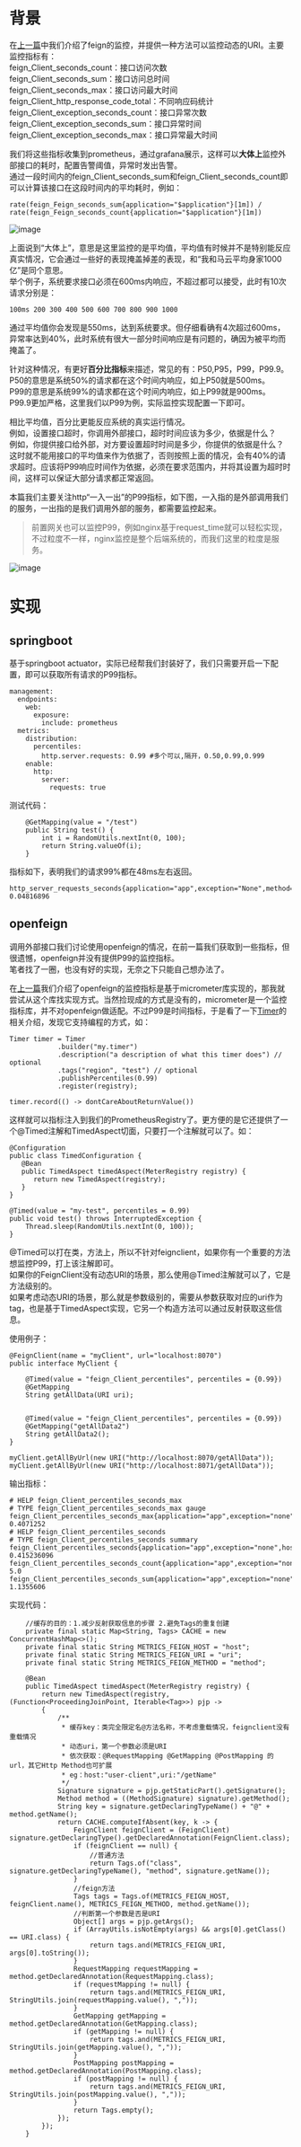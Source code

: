 # 背景
在[上一篇](https://github.com/jmilktea/jtea/blob/master/spring%20cloud/feign/feign%E7%9B%91%E6%8E%A7.md)中我们介绍了feign的监控，并提供一种方法可以监控动态的URI。主要监控指标有：  
feign_Client_seconds_count：接口访问次数   
feign_Client_seconds_sum：接口访问总时间   
feign_Client_seconds_max：接口访问最大时间   
feign_Client_http_response_code_total：不同响应码统计   
feign_Client_exception_seconds_count：接口异常次数   
feign_Client_exception_seconds_sum：接口异常时间   
feign_Client_exception_seconds_max：接口异常最大时间   

我们将这些指标收集到prometheus，通过grafana展示，这样可以**大体上**监控外部接口的耗时，配置告警阈值，异常时发出告警。    
通过一段时间内的feign_Client_seconds_sum和feign_Client_seconds_count即可以计算该接口在这段时间内的平均耗时，例如：    
```
rate(feign_Feign_seconds_sum{application="$application"}[1m]) / rate(feign_Feign_seconds_count{application="$application"}[1m])
```
![image](1)    

上面说到“大体上”，意思是这里监控的是平均值，平均值有时候并不是特别能反应真实情况，它会通过一些好的表现掩盖掉差的表现，和“我和马云平均身家1000亿”是同个意思。    
举个例子，系统要求接口必须在600ms内响应，不超过都可以接受，此时有10次请求分别是：    
```
100ms 200 300 400 500 600 700 800 900 1000   
```     
通过平均值你会发现是550ms，达到系统要求。但仔细看确有4次超过600ms，异常率达到40%，此时系统有很大一部分时间响应是有问题的，确因为被平均而掩盖了。    

针对这种情况，有更好**百分比指标**来描述，常见的有：P50,P95，P99，P99.9。   
P50的意思是系统50%的请求都在这个时间内响应，如上P50就是500ms。    
P99的意思是系统99%的请求都在这个时间内响应，如上P99就是900ms。      
P99.9更加严格，这里我们以P99为例，实际监控实现配置一下即可。   

相比平均值，百分比更能反应系统的真实运行情况。    
例如，设置接口超时，你调用外部接口，超时时间应该为多少，依据是什么？       
例如，你提供接口给外部，对方要设置超时时间是多少，你提供的依据是什么？    
这时就不能用接口的平均值来作为依据了，否则按照上面的情况，会有40%的请求超时。应该将P99响应时间作为依据，必须在要求范围内，并将其设置为超时时间，这样可以保证大部分请求都正常返回。      

本篇我们主要关注http“一入一出”的P99指标，如下图，一入指的是外部调用我们的服务，一出指的是我们调用外部的服务，都需要监控起来。   
> 前置网关也可以监控P99，例如nginx基于request_time就可以轻松实现，不过粒度不一样，nginx监控是整个后端系统的，而我们这里的粒度是服务。    

![image](2)     

# 实现
## springboot     
基于springboot actuator，实际已经帮我们封装好了，我们只需要开启一下配置，即可以获取所有请求的P99指标。   
```
management:
  endpoints:
    web:
      exposure:
        include: prometheus
  metrics:
    distribution:
      percentiles:
        http.server.requests: 0.99 #多个可以,隔开，0.50,0.99,0.999    
    enable:
      http:
        server:
          requests: true
```

测试代码：
```
	@GetMapping(value = "/test")
	public String test() {
		int i = RandomUtils.nextInt(0, 100);
		return String.valueOf(i);
	}
```

指标如下，表明我们的请求99%都在48ms左右返回。    
```
http_server_requests_seconds{application="app",exception="None",method="GET",outcome="SUCCESS",status="200",uri="/test",quantile="0.99",} 0.04816896
```

## openfeign     
调用外部接口我们讨论使用openfeign的情况，在前一篇我们获取到一些指标，但很遗憾，openfeign并没有提供P99的监控指标。    
笔者找了一圈，也没有好的实现，无奈之下只能自己想办法了。   

在[上一篇](https://github.com/jmilktea/jtea/blob/master/spring%20cloud/feign/feign%E7%9B%91%E6%8E%A7.md)我们介绍了openfeign的监控指标是基于micrometer库实现的，那我就尝试从这个库找实现方式。当然捡现成的方式是没有的，micrometer是一个监控指标库，并不对openfeign做适配。不过P99是时间指标，于是看了一下[Timer](https://docs.micrometer.io/micrometer/reference/concepts/timers.html)的相关介绍，发现它支持编程的方式，如：   
```
Timer timer = Timer
			.builder("my.timer")
			.description("a description of what this timer does") // optional
			.tags("region", "test") // optional
			.publishPercentiles(0.99)
			.register(registry);

timer.record(() -> dontCareAboutReturnValue())
```
这样就可以指标注入到我们的PrometheusRegistry了。更方便的是它还提供了一个@Timed注解和TimedAspect切面，只要打一个注解就可以了。如：   
```
@Configuration
public class TimedConfiguration {
   @Bean
   public TimedAspect timedAspect(MeterRegistry registry) {
      return new TimedAspect(registry);
   }
}
	
@Timed(value = "my-test", percentiles = 0.99)
public void test() throws InterruptedException {
	Thread.sleep(RandomUtils.nextInt(0, 100));
}
```

@Timed可以打在类，方法上，所以不针对feignclient，如果你有一个重要的方法想监控P99，打上该注解即可。    
如果你的FeignClient没有动态URI的场景，那么使用@Timed注解就可以了，它是方法级别的。    
如果考虑动态URI的场景，那么就是参数级别的，需要从参数获取对应的uri作为tag，也是基于TimedAspect实现，它另一个构造方法可以通过反射获取这些信息。    

使用例子：
```
@FeignClient(name = "myClient", url="localhost:8070")
public interface MyClient {
    
    @Timed(value = "feign_Client_percentiles", percentiles = {0.99})
    @GetMapping
    String getAllData(URI uri);

     
    @Timed(value = "feign_Client_percentiles", percentiles = {0.99})
    @GetMapping("getAllData2")
    String getAllData2();
}

myClient.getAllByUrl(new URI("http://localhost:8070/getAllData"));
myClient.getAllByUrl(new URI("http://localhost:8071/getAllData"));
```

输出指标：  
```
# HELP feign_Client_percentiles_seconds_max  
# TYPE feign_Client_percentiles_seconds_max gauge
feign_Client_percentiles_seconds_max{application="app",exception="none",host="myClient",method="getAllData",uri="/getAllData",} 0.4071252
# HELP feign_Client_percentiles_seconds  
# TYPE feign_Client_percentiles_seconds summary
feign_Client_percentiles_seconds{application="app",exception="none",host="myClient",method="getAll",uri="/console/data/basic/company/getAll",quantile="0.99",} 0.415236096
feign_Client_percentiles_seconds_count{application="app",exception="none",host="myClient",method="getAll",uri="/console/data/basic/company/getAllData",} 5.0
feign_Client_percentiles_seconds_sum{application="app",exception="none",host="myClient",method="getAll",uri="/console/data/basic/company/getAllData",} 1.1355606
```

实现代码：
```
    //缓存的目的：1.减少反射获取信息的步骤 2.避免Tags的重复创建
    private final static Map<String, Tags> CACHE = new ConcurrentHashMap<>();
	private final static String METRICS_FEIGN_HOST = "host";
	private final static String METRICS_FEIGN_URI = "uri";
	private final static String METRICS_FEIGN_METHOD = "method";

	@Bean
	public TimedAspect timedAspect(MeterRegistry registry) {
		return new TimedAspect(registry, (Function<ProceedingJoinPoint, Iterable<Tag>>) pjp ->
		{
			/**
			 * 缓存key：类完全限定名@方法名称，不考虑重载情况，feignclient没有重载情况
			 * 动态uri，第一个参数必须是URI
			 * 依次获取：@RequestMapping @GetMapping @PostMapping 的url，其它Http Method也可扩展
			 * eg：host:"user-client",uri:"/getName"
			 */
			Signature signature = pjp.getStaticPart().getSignature();
			Method method = ((MethodSignature) signature).getMethod();
			String key = signature.getDeclaringTypeName() + "@" + method.getName();
			return CACHE.computeIfAbsent(key, k -> {
				FeignClient feignClient = (FeignClient) signature.getDeclaringType().getDeclaredAnnotation(FeignClient.class);
				if (feignClient == null) {
					//普通方法
					return Tags.of("class", signature.getDeclaringTypeName(), "method", signature.getName());
				}
				//feign方法
				Tags tags = Tags.of(METRICS_FEIGN_HOST, feignClient.name(), METRICS_FEIGN_METHOD, method.getName());
				//判断第一个参数是否是URI
				Object[] args = pjp.getArgs();
				if (ArrayUtils.isNotEmpty(args) && args[0].getClass() == URI.class) {
					return tags.and(METRICS_FEIGN_URI, args[0].toString());
				}
				RequestMapping requestMapping = method.getDeclaredAnnotation(RequestMapping.class);
				if (requestMapping != null) {
					return tags.and(METRICS_FEIGN_URI, StringUtils.join(requestMapping.value(), ","));
				}
				GetMapping getMapping = method.getDeclaredAnnotation(GetMapping.class);
				if (getMapping != null) {
					return tags.and(METRICS_FEIGN_URI, StringUtils.join(getMapping.value(), ","));
				}
				PostMapping postMapping = method.getDeclaredAnnotation(PostMapping.class);
				if (postMapping != null) {
					return tags.and(METRICS_FEIGN_URI, StringUtils.join(postMapping.value(), ","));
				}
				return Tags.empty();
			});
		});
	}
```